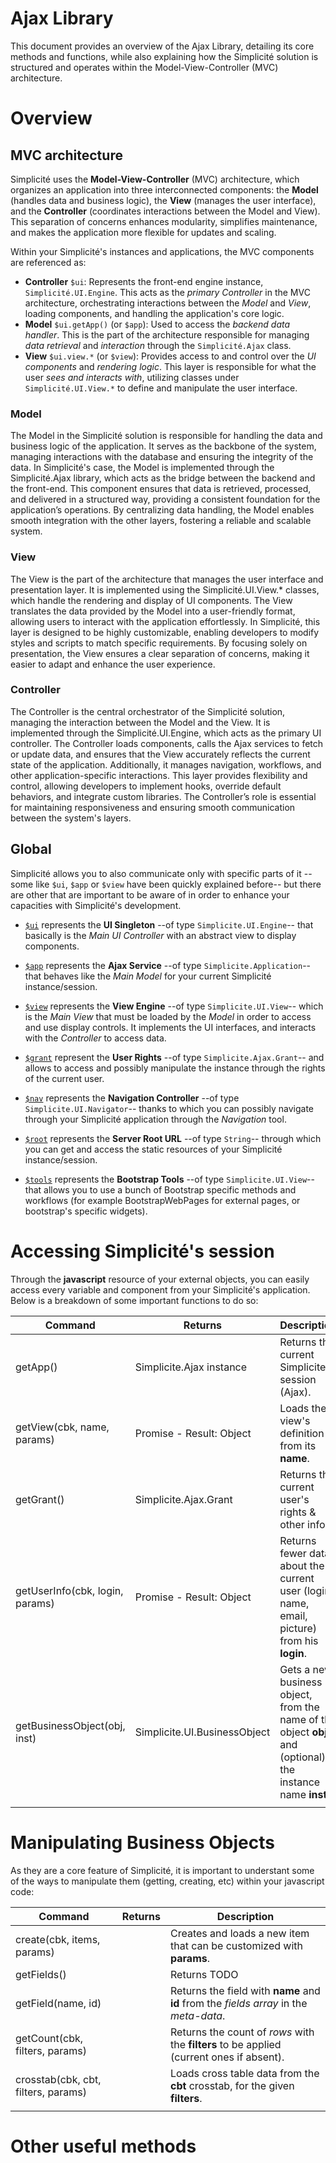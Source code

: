 Ajax Library
============

This document provides an overview of the Ajax Library, detailing its core methods and functions, while also explaining how the Simplicité solution is structured and operates within the Model-View-Controller (MVC) architecture.

# Overview

## MVC architecture

Simplicité uses the **Model-View-Controller** (MVC) architecture, which organizes an application into three interconnected components: the **Model** (handles data and business logic), the **View** (manages the user interface), and the **Controller** (coordinates interactions between the Model and View). This separation of concerns enhances modularity, simplifies maintenance, and makes the application more flexible for updates and scaling.

Within your Simplicité's instances and applications, the MVC components are referenced as:
- **Controller** `$ui`: Represents the front-end engine instance, `Simplicité.UI.Engine`. This acts as the *primary Controller* in the MVC architecture, orchestrating interactions between the *Model* and *View*, loading components, and handling the application's core logic.
- **Model** `$ui.getApp()` (or `$app`): Used to access the *backend data handler*. This is the part of the architecture responsible for managing *data retrieval* and *interaction* through the `Simplicité.Ajax` class.
- **View** `$ui.view.*` (or `$view`): Provides access to and control over the *UI components* and *rendering logic*. This layer is responsible for what the user *sees and interacts with*, utilizing classes under `Simplicité.UI.View.*` to define and manipulate the user interface.

### Model

The Model in the Simplicité solution is responsible for handling the data and business logic of the application. It serves as the backbone of the system, managing interactions with the database and ensuring the integrity of the data. In Simplicité's case, the Model is implemented through the Simplicité.Ajax library, which acts as the bridge between the backend and the front-end. This component ensures that data is retrieved, processed, and delivered in a structured way, providing a consistent foundation for the application’s operations. By centralizing data handling, the Model enables smooth integration with the other layers, fostering a reliable and scalable system.

### View 

The View is the part of the architecture that manages the user interface and presentation layer. It is implemented using the Simplicité.UI.View.* classes, which handle the rendering and display of UI components. The View translates the data provided by the Model into a user-friendly format, allowing users to interact with the application effortlessly. In Simplicité, this layer is designed to be highly customizable, enabling developers to modify styles and scripts to match specific requirements. By focusing solely on presentation, the View ensures a clear separation of concerns, making it easier to adapt and enhance the user experience.

### Controller

The Controller is the central orchestrator of the Simplicité solution, managing the interaction between the Model and the View. It is implemented through the Simplicité.UI.Engine, which acts as the primary UI controller. The Controller loads components, calls the Ajax services to fetch or update data, and ensures that the View accurately reflects the current state of the application. Additionally, it manages navigation, workflows, and other application-specific interactions. This layer provides flexibility and control, allowing developers to implement hooks, override default behaviors, and integrate custom libraries. The Controller’s role is essential for maintaining responsiveness and ensuring smooth communication between the system's layers.

## Global

Simplicité allows you to also communicate only with specific parts of it --some like `$ui`, `$app` or `$view` have been quickly explained before-- but there are other that are important to be aware of in order to enhance your capacities with Simplicité's development.

* [`$ui`](https://platform.simplicite.io/6.1/jsdoc/global.html#$ui) represents the **UI Singleton** --of type `Simplicite.UI.Engine`-- that basically is the *Main UI Controller* with an abstract view to display components.

* [`$app`](https://platform.simplicite.io/6.1/jsdoc/global.html#$app) represents the **Ajax Service** --of type `Simplicite.Application`-- that behaves like the *Main Model* for your current Simplicité instance/session.

* [`$view`](https://platform.simplicite.io/6.1/jsdoc/global.html#$view) represents the **View Engine** --of type `Simplicite.UI.View`-- which is the *Main View* that must be loaded by the *Model* in order to access and use display controls. It implements the UI interfaces, and interacts with the *Controller* to access data.

* [`$grant`](https://platform.simplicite.io/6.1/jsdoc/global.html#$grant) represent the **User Rights** --of type `Simplicite.Ajax.Grant`-- and allows to access and possibly manipulate the instance through the rights of the current user.

* [`$nav`](https://platform.simplicite.io/6.1/jsdoc/global.html#$nav) represents the **Navigation Controller** --of type `Simplicite.UI.Navigator`-- thanks to which you can possibly navigate through your Simplicité application through the *Navigation* tool.

* [`$root`](https://platform.simplicite.io/6.1/jsdoc/global.html#$root) represents the **Server Root URL** --of type `String`-- through which you can get and access the static resources of your Simplicité instance/session.

* [`$tools`](https://platform.simplicite.io/6.1/jsdoc/global.html#$tools) represents the **Bootstrap Tools** --of type `Simplicite.UI.View`-- that allows you to use a bunch of Bootstrap specific methods and workflows (for example BootstrapWebPages for external pages, or bootstrap's specific widgets).

# Accessing Simplicité's session

Through the **javascript** resource of your external objects, you can easily access every variable and component from your Simplicité's application. Below is a breakdown of some important functions to do so:

| Command                         | Returns                      | Description                                            |
|---------------------------------|------------------------------|--------------------------------------------------------|
| getApp()                        | Simplicite.Ajax instance     | Returns the current Simplicite session (Ajax). |
| getView(cbk, name, params)      | Promise - Result: Object     | Loads the view's definition from its **name**. |
| getGrant()                      | Simplicite.Ajax.Grant        | Returns the current user's rights & other infos. |
| getUserInfo(cbk, login, params) | Promise - Result: Object     | Returns fewer data about the current user (login, name, email, picture) from his **login**. |
| getBusinessObject(obj, inst)    | Simplicite.UI.BusinessObject | Gets a new business object, from the name of the object **obj** and (optional) the instance name **inst**. |
|  |  |

# Manipulating Business Objects

As they are a core feature of Simplicité, it is important to understant some of the ways to manipulate them (getting, creating, etc) within your javascript code:

| Command                             | Returns                      | Description                                            |
|-------------------------------------|------------------------------|--------------------------------------------------------|
| create(cbk, items, params)          |  | Creates and loads a new item that can be customized with **params**. | 
| getFields()                         |  | Returns TODO
| getField(name, id)                  |  | Returns the field with **name** and **id** from the *fields array* in the *meta-data*. |
| getCount(cbk, filters, params)      |  | Returns the count of *rows* with the **filters** to be applied (current ones if absent). |
| crosstab(cbk, cbt, filters, params) |  | Loads cross table data from the **cbt** crosstab, for the given **filters**. |
|  |  |

# Other useful methods